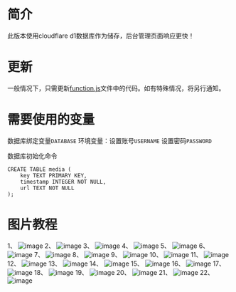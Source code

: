 # 简介

此版本使用cloudflare d1数据库作为储存，后台管理页面响应更快！

# 更新
一般情况下，只需更新[function.js](https://raw.githubusercontent.com/0-RTT/telegraph/main/D1/function.js)文件中的代码。如有特殊情况，将另行通知。

# 需要使用的变量

数据库绑定变量```DATABASE``` 环境变量：设置账号```USERNAME``` 设置密码```PASSWORD```

数据库初始化命令
```
CREATE TABLE media (
    key TEXT PRIMARY KEY,
    timestamp INTEGER NOT NULL,
    url TEXT NOT NULL
);

```
# 图片教程
1、
![image](https://kycloud3.koyoo.cn/20240829ab8e7202408291110085598.png)
2、
![image](https://kycloud3.koyoo.cn/20240829dde8f202408291110076344.png)
3、
![image](https://kycloud3.koyoo.cn/2024082999a92202408291110079488.png)
4、
![image](http://kycloud3.koyoo.cn/2024082913106202408291111045980.png)
5、
![image](http://kycloud3.koyoo.cn/20240829426e2202408291111415611.png)
6、
![image](http://kycloud3.koyoo.cn/202408290028f20240829111205448.png)
7、
![image](http://kycloud3.koyoo.cn/202408295c74a202408291112222566.png)
8、
![image](http://kycloud3.koyoo.cn/20240829b4a21202408291118209822.png)
9、
![image](http://kycloud3.koyoo.cn/20240829d5fe4202408291113048235.png)
10、
![image](http://kycloud3.koyoo.cn/20240829f9ecc202408291113197734.png)
11、
![image](http://kycloud3.koyoo.cn/2024082997a84202408291113394516.png)
12、
![image](http://kycloud3.koyoo.cn/202408294223e202408291114234528.png)
13、
![image](http://kycloud3.koyoo.cn/202408294def5202408291113564340.png)
14、
![image](http://kycloud3.koyoo.cn/20240829ee47f202408291114436925.png)
15、
![image](http://kycloud3.koyoo.cn/2024082955160202408291115012336.png)
16、
![image](http://kycloud3.koyoo.cn/20240829acccf202408291119324308.png)
17、
![image](http://kycloud3.koyoo.cn/202408299f1cf202408291115372291.png)
18、
![image](http://kycloud3.koyoo.cn/2024082995808202408291115555979.png)
19、
![image](http://kycloud3.koyoo.cn/20240829d74ed202408291116109872.png)
20、
![image](http://kycloud3.koyoo.cn/202408297016920240829112031668.png)
21、
![image](http://kycloud3.koyoo.cn/202408294263b20240829111643698.png)
22、
![image](http://kycloud3.koyoo.cn/20240829a4d5f202408291117024227.png)
